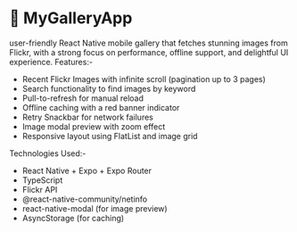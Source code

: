 # 📸 MyGalleryApp

user-friendly React Native mobile gallery that fetches stunning images from Flickr, with a strong focus on performance, offline support, and delightful UI experience.
 Features:-
- Recent Flickr Images with infinite scroll (pagination up to 3 pages)
-  Search functionality to find images by keyword
-  Pull-to-refresh for manual reload
- Offline caching with a red banner indicator
-  Retry Snackbar for network failures
-  Image modal preview with zoom effect
-  Responsive layout using FlatList and image grid

  Technologies Used:-

- React Native + Expo + Expo Router
- TypeScript
- Flickr API
- @react-native-community/netinfo
- react-native-modal (for image preview)
- AsyncStorage (for caching)




